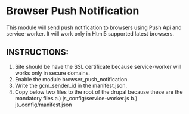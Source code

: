 Browser Push Notification
===================

This module will send push notification to browsers using Push Api 
and service-worker.
It will work only in Html5 supported latest browsers.

INSTRUCTIONS:
--------------

1. Site should be have the SSL certificate because service-worker
   will works only in secure domains.
2. Enable the module browser_push_notification.
3. Write the gcm_sender_id in the manifest.json.
4. Copy below two files to the root of the drupal because these are the
   mandatory files
	a.) js_config/service-worker.js
	b.) js_config/manifest.json
